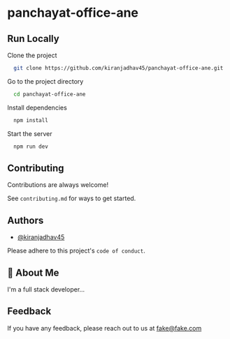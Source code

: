 # panchayat-office-ane


## Run Locally

Clone the project

```bash
  git clone https://github.com/kiranjadhav45/panchayat-office-ane.git
```

Go to the project directory

```bash
  cd panchayat-office-ane
```

Install dependencies

```bash
  npm install
```

Start the server

```bash
  npm run dev
```


## Contributing

Contributions are always welcome!

See `contributing.md` for ways to get started.

## Authors

- [@kiranjadhav45](https://github.com/kiranjadhav45)


Please adhere to this project's `code of conduct`.

## 🚀 About Me
I'm a full stack developer...

## Feedback

If you have any feedback, please reach out to us at fake@fake.com



